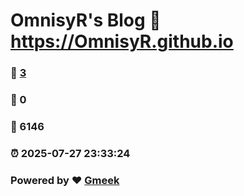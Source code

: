 # OmnisyR's Blog :link: https://OmnisyR.github.io 
### :page_facing_up: [3](https://OmnisyR.github.io/tag.html) 
### :speech_balloon: 0 
### :hibiscus: 6146 
### :alarm_clock: 2025-07-27 23:33:24 
### Powered by :heart: [Gmeek](https://github.com/Meekdai/Gmeek)
